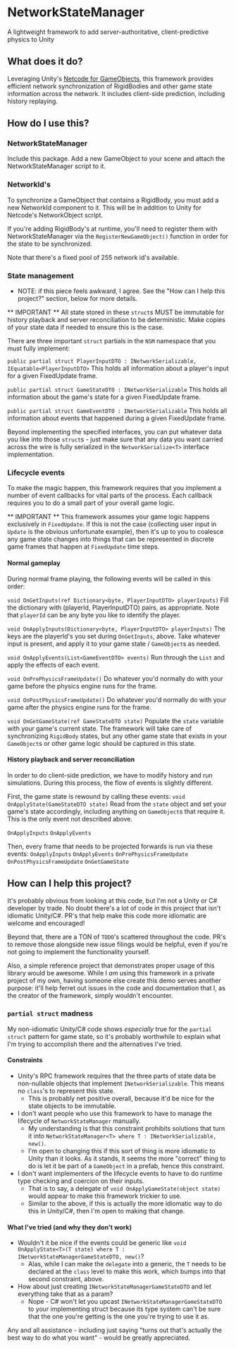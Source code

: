 # NetworkStateManager
A lightweight framework to add server-authoritative, client-predictive physics to Unity

## What does it do?
Leveraging Unity's [Netcode for GameObjects](https://github.com/Unity-Technologies/com.unity.netcode.gameobjects), this framework provides efficient network synchronization of RigidBodies and other game state information across the network.  It includes client-side prediction, including history replaying.

## How do I use this?
### NetworkStateManager
Include this package.  Add a new GameObject to your scene and attach the NetworkStateManager script to it.

### NetworkId's
To synchronize a GameObject that contains a RigidBody, you must add a new NetworkId component to it.  This will be in addition to Unity for Netcode's NetworkObject script.

If you're adding RigidBody's at runtime, you'll need to register them with NetworkStateManager via the `RegisterNewGameObject()` function in order for the state to be synchronized.

Note that there's a fixed pool of 255 network id's available.

### State management
* NOTE: if this piece feels awkward, I agree.  See the "How can I help this project?" section, below for more details.

** IMPORTANT **
All state stored in these `struct`s MUST be immutable for history playback and server reconciliation to be deterministic.  Make copies of your state data if needed to ensure this is the case.

There are three important `struct` partials in the `NSM` namespace that you must fully implement:

`public partial struct PlayerInputDTO : INetworkSerializable, IEquatable<PlayerInputDTO>`
This holds all information about a player's input for a given FixedUpdate frame.

`public partial struct GameStateDTO : INetworkSerializable`
This holds all information about the game's state for a given FixedUpdate frame.

`public partial struct GameEventDTO : INetworkSerializable`
This holds all information about events that happened during a given FixedUpdate frame.

Beyond implementing the specified interfaces, you can put whatever data you like into those `struct`s - just make sure that any data you want carried across the wire is fully serialized in the `NetworkSerialize<T>` interface implementation.

### Lifecycle events
To make the magic happen, this framework requires that you implement a number of event callbacks for vital parts of the process.  Each callback requires you to do a small part of your overall game logic.

** IMPORTANT **
This framework assumes your game logic happens exclusively in `FixedUpdate`.  If this is not the case (collecting user input in `Update` is the obvious unfortunate example), then it's up to you to coalesce any game state changes into things that can be represented in discrete game frames that happen at `FixedUpdate` time steps.

#### Normal gameplay
During normal frame playing, the following events will be called in this order:

`void OnGetInputs(ref Dictionary<byte, PlayerInputDTO> playerInputs)`
Fill the dictionary with (playerId, PlayerInputDTO) pairs, as appropriate.  Note that `playerId` can be any byte you like to identify the player.

`void OnApplyInputs(Dictionary<byte, PlayerInputDTO> playerInputs)`
The keys are the playerId's you set during `OnGetInputs`, above.  Take whatever input is present, and apply it to your game state / `GameObject`s as needed.

`void OnApplyEvents(List<GameEventDTO> events)`
Run through the `List` and apply the effects of each event.

`void OnPrePhysicsFrameUpdate()`
Do whatever you'd normally do with your game before the physics engine runs for the frame.

`void OnPostPhysicsFrameUpdate()`
Do whatever you'd normally do with your game after the physics engine runs for the frame.

`void OnGetGameState(ref GameStateDTO state)`
Populate the `state` variable with your game's current state.  The framework will take care of synchronizing `RigidBody` states, but any other game state that exists in your `GameObject`s or other game logic should be captured in this state.

#### History playback and server reconciliation
In order to do client-side prediction, we have to modify history and run simulations.  During this process, the flow of events is slightly different.

First, the game state is rewound by calling these events:
`void OnApplyState(GameStateDTO state)`
Read from the `state` object and set your game's state accordingly, including anything on `GameObject`s that require it.  This is the only event not described above.

`OnApplyInputs`
`OnApplyEvents`

Then, every frame that needs to be projected forwards is run via these events:
`OnApplyInputs`
`OnApplyEvents`
`OnPrePhysicsFrameUpdate`
`OnPostPhysicsFrameUpdate`
`OnGetGameState`

## How can I help this project?
It's probably obvious from looking at this code, but I'm not a Unity or C# developer by trade.  No doubt there's a lot of code in this project that isn't idiomatic Unity/C#.  PR's that help make this code more idiomatic are welcome and encouraged!

Beyond that, there are a TON of `TODO`'s scattered throughout the code.  PR's to remove those alongside new issue filings would be helpful, even if you're not going to implement the functionality yourself.

Also, a simple reference project that demonstrates proper usage of this library would be awesome.  While I _am_ using this framework in a private project of my own, having someone else create this demo serves another purpose: it'll help ferret out issues in the code and documentation that I, as the creator of the framework, simply wouldn't encounter.

### `partial struct` madness

My non-idiomatic Unity/C# code shows _especially_ true for the `partial struct` pattern for game state, so it's probably worthwhile to explain what I'm trying to accomplish there and the alternatives I've tried.

#### Constraints
* Unity's RPC framework requires that the three parts of state data be non-nullable objects that implement `INetworkSerializable`.  This means no `class`'s to represent this state.
  * This is probably net positive overall, because it'd be nice for the state objects to be immutable.
* I don't want people who use this framework to have to manage the lifecycle of `NetworkStateManager` manually.
  * My understanding is that this constraint prohibits solutions that turn it into `NetworkStateManager<T> where T : INetworkSerializable, new()`.
  * I'm open to changing this if this sort of thing is more idiomatic to Unity than it looks.  As it stands, it seems the more "correct" thing to do is let it be part of a `GameObject` in a prefab, hence this constraint.
* I don't want implementers of the lifecycle events to have to do runtime type checking and coercion on their inputs.
  * That is to say, a delegate of `void OnApplyGameState(object state)` would appear to make this framework trickier to use.
  * Similar to the above, if this is actually the more idiomatic way to do this in Unity/C#, then I'm open to making that change.

#### What I've tried (and why they don't work)
* Wouldn't it be nice if the events could be generic like `void OnApplyState<T>(T state) where T : INetworkStateManagerGameStateDTO, new()`?
  * Alas, while I can make the `delegate` into a generic, the `T` needs to be declared at the `class` level to make this work, which bumps into that second constraint, above.
* How about just creating `INetworkStateManagerGameStateDTO` and let everything take that as a param?
  * Nope - C# won't let you upcast `INetworkStateManagerGameStateDTO` to your implementing struct because its type system can't be sure that the one you're getting is the one you're trying to use it as.

Any and all assistance - including just saying "turns out that's actually the best way to do what you want" - would be greatly appreciated.
